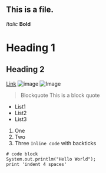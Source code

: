 This is a file.
---
*Italic* 
**Bold** 
# Heading 1 
## Heading 2 
[Link](https://ucsd-cse15l-w22.github.io/week/week2/)
![image](https://user-images.githubusercontent.com/97699019/149398643-1d9dd1d7-7664-4d03-a869-dc3edfadaace.png)
![Image](https://www.google.com/url?sa=i&url=https%3A%2F%2Fen.wikipedia.org%2Fwiki%2FUniversity_of_California%2C_San_Diego&psig=AOvVaw3UwVOL0vwlNweKVYMEosG9&ust=1642189247165000&source=images&cd=vfe&ved=0CAsQjRxqFwoTCKCs8ue9r_UCFQAAAAAdAAAAABAD)
> Blockquote This is a block quote
* List1
* List2
* List3
1. One
2. Two
3. Three 
`Inline code` with backticks
```
# code block
System.out.printlm("Hello World");
print 'indent 4 spaces'
``` 
